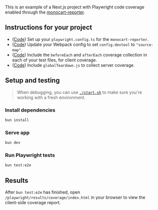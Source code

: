 This is an example of a Next.js project with Playwright code coverage enabled through the [monocart-reporter](https://github.com/cenfun/monocart-reporter).

## Instructions for your project

- ([Code](/playwright.config.ts#L10-L35)) Set up your `playwright.config.ts` for the `monocart-reporter`.
- ([Code](/next.config.js#L4-L9)) Update your Webpack config to set `config.devtool` to `"source-map"`.
- ([Code](/tests/home.spec.ts#L4-L11)) Include the `beforeEach` and `afterEach` coverage collection in each of your test files, for client coverage.
- ([Code](/globalTeardown.js)) Include `globalTeardown.js` to collect server coverage.

## Setup and testing

> When debugging, you can use [`./start.sh`](/start.sh) to make sure you're working with a fresh environment.

### Install dependencies

```bash
bun install
```

### Serve app

```bash
bun dev
```

### Run Playwright tests

```bash
bun test:e2e
```

## Results

After `bun test:e2e` has finished, open `/playwright/results/coverage/index.html` in your browser to view the client-side coverage report.

